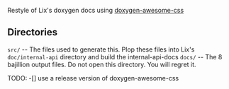 Restyle of Lix's doxygen docs using [doxygen-awesome-css](https://github.com/jothepro/doxygen-awesome-css)

## Directories
`src/` -- The files used to generate this. Plop these files into Lix's `doc/internal-api` directory and build the internal-api-docs
`docs/` -- The 8 bajillion output files. Do not open this directory. You will regret it.

TODO:
 -[] use a release version of doxygen-awesome-css
